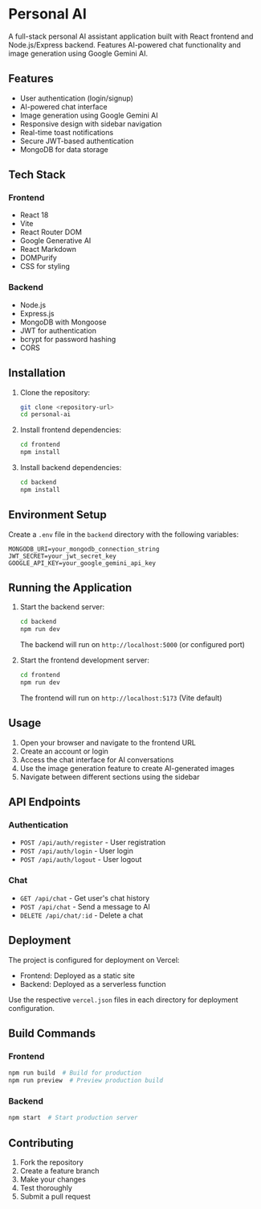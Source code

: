 # Personal AI

A full-stack personal AI assistant application built with React frontend and Node.js/Express backend. Features AI-powered chat functionality and image generation using Google Gemini AI.

## Features

- User authentication (login/signup)
- AI-powered chat interface
- Image generation using Google Gemini AI
- Responsive design with sidebar navigation
- Real-time toast notifications
- Secure JWT-based authentication
- MongoDB for data storage

## Tech Stack

### Frontend
- React 18
- Vite
- React Router DOM
- Google Generative AI
- React Markdown
- DOMPurify
- CSS for styling

### Backend
- Node.js
- Express.js
- MongoDB with Mongoose
- JWT for authentication
- bcrypt for password hashing
- CORS

## Installation

1. Clone the repository:
   ```bash
   git clone <repository-url>
   cd personal-ai
   ```

2. Install frontend dependencies:
   ```bash
   cd frontend
   npm install
   ```

3. Install backend dependencies:
   ```bash
   cd backend
   npm install
   ```

## Environment Setup

Create a `.env` file in the `backend` directory with the following variables:

```env
MONGODB_URI=your_mongodb_connection_string
JWT_SECRET=your_jwt_secret_key
GOOGLE_API_KEY=your_google_gemini_api_key
```

## Running the Application

1. Start the backend server:
   ```bash
   cd backend
   npm run dev
   ```
   The backend will run on `http://localhost:5000` (or configured port)

2. Start the frontend development server:
   ```bash
   cd frontend
   npm run dev
   ```
   The frontend will run on `http://localhost:5173` (Vite default)

## Usage

1. Open your browser and navigate to the frontend URL
2. Create an account or login
3. Access the chat interface for AI conversations
4. Use the image generation feature to create AI-generated images
5. Navigate between different sections using the sidebar

## API Endpoints

### Authentication
- `POST /api/auth/register` - User registration
- `POST /api/auth/login` - User login
- `POST /api/auth/logout` - User logout

### Chat
- `GET /api/chat` - Get user's chat history
- `POST /api/chat` - Send a message to AI
- `DELETE /api/chat/:id` - Delete a chat

## Deployment

The project is configured for deployment on Vercel:

- Frontend: Deployed as a static site
- Backend: Deployed as a serverless function

Use the respective `vercel.json` files in each directory for deployment configuration.

## Build Commands

### Frontend
```bash
npm run build  # Build for production
npm run preview  # Preview production build
```

### Backend
```bash
npm start  # Start production server
```

## Contributing

1. Fork the repository
2. Create a feature branch
3. Make your changes
4. Test thoroughly
5. Submit a pull request


